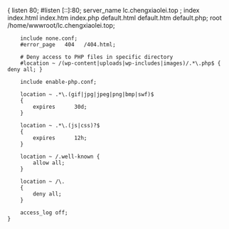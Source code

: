 {
        listen 80;
        #listen [::]:80;
        server_name lc.chengxiaolei.top ;
        index index.html index.htm index.php default.html default.htm default.php;
        root  /home/wwwroot/lc.chengxiaolei.top;

        include none.conf;
        #error_page   404   /404.html;

        # Deny access to PHP files in specific directory
        #location ~ /(wp-content|uploads|wp-includes|images)/.*\.php$ { deny all; }

        include enable-php.conf;

        location ~ .*\.(gif|jpg|jpeg|png|bmp|swf)$
        {
            expires      30d;
        }

        location ~ .*\.(js|css)?$
        {
            expires      12h;
        }

        location ~ /.well-known {
            allow all;
        }

        location ~ /\.
        {
            deny all;
        }

        access_log off;
    }
